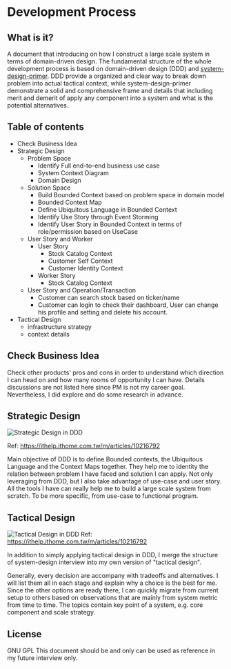# Development Process

## What is it?

A document that introducing on how I construct a large scale system in terms of domain-driven design. The fundamental structure of the whole development process is based on domain-driven design (DDD) and [system-design-primer](https://github.com/donnemartin/system-design-primer). DDD provide a organized and clear way to break down problem into actual tactical context, while system-design-primer demonstrate a solid and comprehensive frame and details that including merit and demerit of apply any component into a system and what is the potential alternatives.

## Table of contents

- Check Business Idea
- Strategic Design
  - Problem Space
    - Identify Full end-to-end business use case
    - System Context Diagram
    - Domain Design
  - Solution Space
    - Build Bounded Context based on problem space in domain model
    - Bounded Context Map
    - Define Ubiquitous Language in Bounded Context
    - Identify Use Story through Event Storming
    - Identify User Story in Bounded Context in terms of role/permission based on UseCase
  - User Story and Worker
    - User Story
      - Stock Catalog Context
      - Customer Self Context
      - Customer Identity Context
    - Worker Story
      - Stock Catalog Context
  - User Story and Operation/Transaction
    - Customer can search stock based on ticker/name
    - Customer can login to check their dashboard, User can change his profile and setting and delete his account.
- Tactical Design
  - infrastructure strategy
  - context details

## Check Business Idea

Check other products' pros and cons in order to understand which direction I can head on and how many rooms of opportunity I can have. Details discussions are not listed here since PM is not my career goal. Nevertheless, I did explore and do some research in advance.

## Strategic Design

![Strategic Design in DDD](https://drive.google.com/uc?export=view&id=19-pno17L98jpnhwYyRZShlt5ZhUlZDgN&sz=w200-h50)

Ref: https://ithelp.ithome.com.tw/m/articles/10216792

Main objective of DDD is to define Bounded contexts, the Ubiquitous Language and the Context Maps together. They help me to identity the relation between problem I have faced and solution I can apply. Not only leveraging from DDD, but I also take advantage of use-case and user story. All the tools I have can really help me to build a large scale system from scratch. To be more specific, from use-case to functional program.

## Tactical Design

![Tactical Design in DDD](https://drive.google.com/uc?id=1jaJUP7Az5St4nsyedx14y4zhHN25uUTN&sz=w200-h50)
Ref: https://ithelp.ithome.com.tw/m/articles/10216792

In addition to simply applying tactical design in DDD, I merge the structure of system-design interview into my own version of "tactical design".

Generally, every decision are accompany with tradeoffs and alternatives. I will list them all in each stage and explain why a choice is the best for me. Since the other options are ready there, I can quickly migrate from current setup to others based on observations that are mainly from system metric from time to time. The topics contain key point of a system, e.g. core component and scale strategy.

## License

GNU GPL
This document should be and only can be used as reference in my future interview only.
